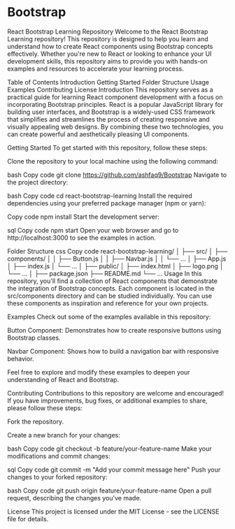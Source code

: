# Bootstrap
React Bootstrap Learning Repository
Welcome to the React Bootstrap Learning repository! This repository is designed to help you learn and understand how to create React components using Bootstrap concepts effectively. Whether you're new to React or looking to enhance your UI development skills, this repository aims to provide you with hands-on examples and resources to accelerate your learning process.

Table of Contents
Introduction
Getting Started
Folder Structure
Usage
Examples
Contributing
License
Introduction
This repository serves as a practical guide for learning React component development with a focus on incorporating Bootstrap principles. React is a popular JavaScript library for building user interfaces, and Bootstrap is a widely-used CSS framework that simplifies and streamlines the process of creating responsive and visually appealing web designs. By combining these two technologies, you can create powerful and aesthetically pleasing UI components.

Getting Started
To get started with this repository, follow these steps:

Clone the repository to your local machine using the following command:

bash
Copy code
git clone https://github.com/ashfaq9/Bootstrap
Navigate to the project directory:

bash
Copy code
cd react-bootstrap-learning
Install the required dependencies using your preferred package manager (npm or yarn):

Copy code
npm install
Start the development server:

sql
Copy code
npm start
Open your web browser and go to http://localhost:3000 to see the examples in action.

Folder Structure
css
Copy code
react-bootstrap-learning/
│
├── src/
│   ├── components/
│   │   ├── Button.js
│   │   ├── Navbar.js
│   │   └── ...
│   ├── App.js
│   ├── index.js
│   └── ...
│
├── public/
│   ├── index.html
│   ├── logo.png
│   └── ...
│
├── package.json
├── README.md
└── ...
Usage
In this repository, you'll find a collection of React components that demonstrate the integration of Bootstrap concepts. Each component is located in the src/components directory and can be studied individually. You can use these components as inspiration and reference for your own projects.

Examples
Check out some of the examples available in this repository:

Button Component: Demonstrates how to create responsive buttons using Bootstrap classes.

Navbar Component: Shows how to build a navigation bar with responsive behavior.

Feel free to explore and modify these examples to deepen your understanding of React and Bootstrap.

Contributing
Contributions to this repository are welcome and encouraged! If you have improvements, bug fixes, or additional examples to share, please follow these steps:

Fork the repository.

Create a new branch for your changes:

bash
Copy code
git checkout -b feature/your-feature-name
Make your modifications and commit changes:

sql
Copy code
git commit -m "Add your commit message here"
Push your changes to your forked repository:

bash
Copy code
git push origin feature/your-feature-name
Open a pull request, describing the changes you've made.

License
This project is licensed under the MIT License - see the LICENSE file for details.
